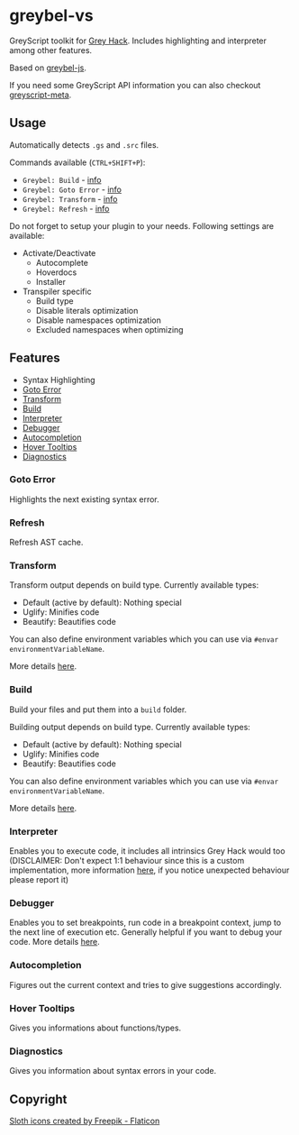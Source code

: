 # greybel-vs

GreyScript toolkit for [Grey Hack](https://greyhackgame.com). Includes highlighting and interpreter among other features.

Based on [greybel-js](https://github.com/ayecue/greybel-js).

If you need some GreyScript API information you can also checkout [greyscript-meta](https://greyscript-meta.netlify.app/).

## Usage

Automatically detects `.gs` and `.src` files.

Commands available (`CTRL+SHIFT+P`):
- `Greybel: Build` - [info](#build)
- `Greybel: Goto Error` - [info](#goto-error)
- `Greybel: Transform` - [info](#transform)
- `Greybel: Refresh` - [info](#refresh)

Do not forget to setup your plugin to your needs. Following settings are available:

- Activate/Deactivate
    - Autocomplete
    - Hoverdocs
    - Installer
- Transpiler specific
    - Build type
    - Disable literals optimization
    - Disable namespaces optimization
    - Excluded namespaces when optimizing

## Features

- Syntax Highlighting
- [Goto Error](#goto-error)
- [Transform](#transform)
- [Build](#build)
- [Interpreter](#interpreter)
- [Debugger](#debugger)
- [Autocompletion](#autocompletion)
- [Hover Tooltips](#hover-tooltips)
- [Diagnostics](#diagnostics)

### Goto Error

Highlights the next existing syntax error.

### Refresh

Refresh AST cache.

### Transform

Transform output depends on build type. Currently available types:
- Default (active by default): Nothing special
- Uglify: Minifies code
- Beautify: Beautifies code

You can also define environment variables which you can use via `#envar environmentVariableName`.

More details [here](https://github.com/ayecue/greybel-js#features).

### Build

Build your files and put them into a `build` folder.

Building output depends on build type. Currently available types:
- Default (active by default): Nothing special
- Uglify: Minifies code
- Beautify: Beautifies code

You can also define environment variables which you can use via `#envar environmentVariableName`.

More details [here](https://github.com/ayecue/greybel-js#transpiler).

### Interpreter

Enables you to execute code, it includes all intrinsics Grey Hack would too (DISCLAIMER: Don't expect 1:1 behaviour since this is a custom implementation, more information [here](https://github.com/ayecue/greybel-js#interpreter), if you notice unexpected behaviour please report it)

### Debugger

Enables you to set breakpoints, run code in a breakpoint context, jump to the next line of execution etc. Generally helpful if you want to debug your code. More details [here](https://github.com/ayecue/greybel-js#debugger).

### Autocompletion

Figures out the current context and tries to give suggestions accordingly.

### Hover Tooltips

Gives you informations about functions/types.

### Diagnostics

Gives you information about syntax errors in your code.

## Copyright

[Sloth icons created by Freepik - Flaticon](https://www.flaticon.com/free-icons/sloth)